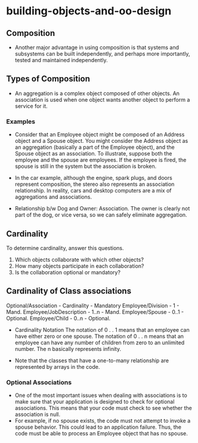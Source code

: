 # building-objects-and-oo-design

## Composition

- Another major advantage in using composition is that systems and subsystems can be built independently, and perhaps more importantly, tested and maintained independently.

## Types of Composition

- An aggregation is a complex object composed of other objects. An association is used when one object wants another object to perform a service for it.

### Examples

- Consider that an Employee object might be composed of an Address object and a Spouse object. You might consider the Address object as an aggregation (basically a part of the Employee object), and the Spouse object as an association. To illustrate, suppose both the employee and the spouse are employees. If the employee is fired, the spouse is still in the system but the association is broken.

- In the car example, although the engine, spark plugs, and doors represent composition, the stereo also represents an association relationship. In reality, cars and desktop computers are a mix of aggregations and associations.

- Relationship b/w Dog and Owner: Association. The owner is clearly not part of the dog, or vice versa, so we can safely eliminate aggregation.

## Cardinality

To determine cardinality, answer this questions.

1. Which objects collaborate with which other objects?
2. How many objects participate in each collaboration?
3. Is the collaboration optional or mandatory?

## Cardinality of Class associations
Optional/Association - Cardinality - Mandatory
Employee/Division - 1 - Mand.
Employee/JobDescription - 1..n - Mand.
Employee/Spouse - 0..1 - Optional.
Employee/Child - 0..n - Optional.

- Cardinality Notation
The notation of 0 . . 1 means that an employee can have either zero or one spouse. The notation of 0 . . n means that an employee can have any number of children from zero to an unlimited number. The n basically represents infinity.

- Note that the classes that have a one-to-many relationship are represented by arrays in the code.

### Optional Associations
- One of the most important issues when dealing with associations is to make sure that your application is designed to check for optional associations. This means that your code must check to see whether the association is null.
- For example, if no spouse exists, the code must not attempt to invoke a spouse behavior. This could lead to an application failure. Thus, the code must be able to process an Employee object that has no spouse.
